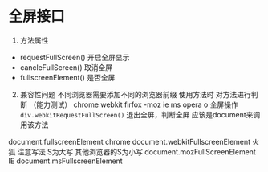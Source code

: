 # 全屏接口
1. 方法属性
- requestFullScreen() 开启全屏显示
- cancleFullScreen()  取消全屏
- fullscreenElement() 是否全屏
2. 兼容性问题
不同浏览器需要添加不同的浏览器前缀
使用方法时 对方法进行判断 （能力测试）
chrome webkit
firfox -moz
ie ms
opera o
 全屏操作
`div.webkitRequestFullScreen()`
  退出全屏，判断全屏
  应该是document来调用该方法

  document.fullscreenElement
  chrome
  document.webkitFullscreenElement
  火狐 注意写法  S为大写 其他浏览器的S为小写
  document.mozFullScreenElement
  IE
  document.msFullscreenElement

